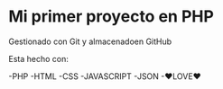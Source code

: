 # Mi primer proyecto en PHP

Gestionado con Git y almacenadoen GitHub

Esta hecho con:

-PHP
-HTML
-CSS
-JAVASCRIPT
-JSON
-♥LOVE♥

